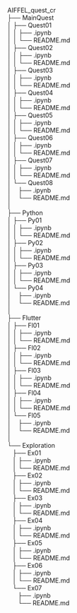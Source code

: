 AIFFEL_quest_cr  
├── MainQuest  
│   ├── Quest01  
│   │   ├── .ipynb  
│   │   └── README.md  
│   ├── Quest02  
│   │   ├── .ipynb  
│   │   └── README.md  
│   ├── Quest03  
│   │   ├── .ipynb  
│   │   └── README.md  
│   ├── Quest04  
│   │   ├── .ipynb  
│   │   └── README.md  
│   ├── Quest05  
│   │   ├── .ipynb  
│   │   └── README.md  
│   ├── Quest06  
│   │   ├── .ipynb  
│   │   └── README.md  
│   ├── Quest07  
│   │   ├── .ipynb  
│   │   └── README.md  
│   └── Quest08  
│ &nbsp;&nbsp;&nbsp;├── .ipynb  
│ &nbsp;&nbsp;&nbsp;└── README.md  
│  
├── Python  
│   ├── Py01  
│   │   ├── .ipynb  
│   │   └── README.md  
│   ├── Py02  
│   │   ├── .ipynb  
│   │   └── README.md  
│   ├── Py03  
│   │   ├── .ipynb  
│   │   └── README.md  
│   └── Py04  
│ &nbsp;&nbsp;&nbsp;├── .ipynb  
│ &nbsp;&nbsp;&nbsp;└── README.md  
│  
├── Flutter  
│   ├── Fl01  
│   │   ├── .ipynb  
│   │   └── README.md  
│   ├── Fl02  
│   │   ├── .ipynb  
│   │   └── README.md  
│   ├── Fl03  
│   │   ├── .ipynb  
│   │   └── README.md  
│   ├── Fl04  
│   │   ├── .ipynb  
│   │   └── README.md  
│   └── Fl05  
│ &nbsp;&nbsp;&nbsp;├── .ipynb  
│ &nbsp;&nbsp;&nbsp;└── README.md   
│  
└── Exploration  
 &nbsp;&nbsp;&nbsp;├── Ex01  
 &nbsp;&nbsp;&nbsp;│   ├── .ipynb  
 &nbsp;&nbsp;&nbsp;│   └── README.md  
 &nbsp;&nbsp;&nbsp;├── Ex02  
 &nbsp;&nbsp;&nbsp;│   ├── .ipynb  
 &nbsp;&nbsp;&nbsp;│   └── README.md  
 &nbsp;&nbsp;&nbsp;├── Ex03  
 &nbsp;&nbsp;&nbsp;│   ├── .ipynb  
 &nbsp;&nbsp;&nbsp;│   └── README.md  
 &nbsp;&nbsp;&nbsp;├── Ex04  
 &nbsp;&nbsp;&nbsp;│   ├── .ipynb  
 &nbsp;&nbsp;&nbsp;│   └── README.md  
 &nbsp;&nbsp;&nbsp;├── Ex05  
 &nbsp;&nbsp;&nbsp;│   ├── .ipynb  
 &nbsp;&nbsp;&nbsp;│   └── README.md  
 &nbsp;&nbsp;&nbsp;├── Ex06  
 &nbsp;&nbsp;&nbsp;│   ├── .ipynb  
 &nbsp;&nbsp;&nbsp;│   └── README.md  
 &nbsp;&nbsp;&nbsp;└── Ex07  
 &nbsp;&nbsp;&nbsp;&nbsp;&nbsp;&nbsp;├── .ipynb  
 &nbsp;&nbsp;&nbsp;&nbsp;&nbsp;&nbsp;└── README.md  

